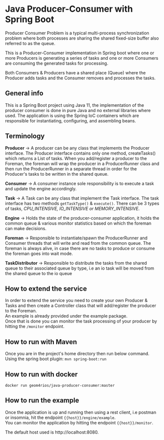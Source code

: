 # Java Producer-Consumer with Spring Boot

Producer Consumer Problem is a typical multi-process synchronization problem where both
processes are sharing the shared fixed-size buffer also referred to as the queue.

This is a Producer-Consumer implementation in Spring boot where one or more Producers is generating a series of tasks and one or more Consumers
are consuming the generated tasks for processing. 

Both Consumers & Producers have a shared place (Queue) where the Producer adds tasks and the Consumer removes and processes the tasks.

## General info

This is a Spring Boot project using Java 11, the implementation of the producer consumer is done in pure Java and no external libraries where used.
The application is using the Spring IoC containers which are responsible for instantiating, configuring, and assembling beans.

## Terminology

**Producer** -> A producer can be any class that implements the Producer interface. The Producer interface contains only one method, createTasks() which returns a List of tasks. 
When you add/register a producer to the Foreman, the foreman will  wrap the producer in a ProducerRunner class and then run the ProducerRunner in a separate thread in order for the Producer's tasks to be written in the shared queue.
 
**Consumer** -> A consumer instance sole responsibility is to execute a task and update the engine accordingly.
 
**Task** -> A Task can be any class that implement the Task interface. The task interface has two methods `getTaskType()` & `execute()`. There can be 3 types of tasks, <i>CPU_INTENSIVE, IO_INTENSIVE or MEMORY_INTENSIVE</i>.

**Engine** -> Holds the state of the producer-consumer application, it holds the common queue & various monitor statistics based on which the foreman can make decisions.
 
**Foreman** -> Responsible to instantiate/spawn the ProducerRunner and Consumer threads that will write and read from the common queue. 
The foreman is always alive, in case there are no tasks to produce or consume the foreman goes into wait mode.
 
**TaskDistributor** -> Responsible to distribute the tasks from the shared queue to their associated queue by type, i.e an io task will be moved from the shared queue to the io queue
 
 ## How to extend the service
 
 In order to extend the service you need to create your own Producer & Tasks and then create a Controller class that will add/register the producer to the Foreman.<br>
 An example is already provided under the example package. <br>
 Once that is done you can monitor the task processing of your producer by hitting the `/monitor` endpoint.
 
 ## How to run with Maven
 Once you are in the project's home directory then run below command. <br>
 Using the spring boot plugin: `mvn spring-boot:run` 
 
 ## How to run with docker
 
 `docker run geom4rios/java-producer-consumer:master`
 
 ## How to run the example
 
 Once the application is up and running then using a rest client, i.e postman or insomnia, hit the endpoint `{{host}}/engine/example`.<br>
 You can monitor the application by hitting the endpoint `{{host}}/monitor`.
 
 The default host used is http://localhost:8080.
 
 
 
 